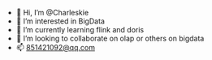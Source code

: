 - 👋 Hi, I’m @Charleskie
- 👀 I’m interested in BigData
- 🌱 I’m currently learning flink and doris
- 💞️ I’m looking to collaborate on olap or others on bigdata
- 📫 851421092@qq.com

<!---
Charleskie/Charleskie is a ✨ special ✨ repository because its `README.md` (this file) appears on your GitHub profile.
You can click the Preview link to take a look at your changes.
--->
